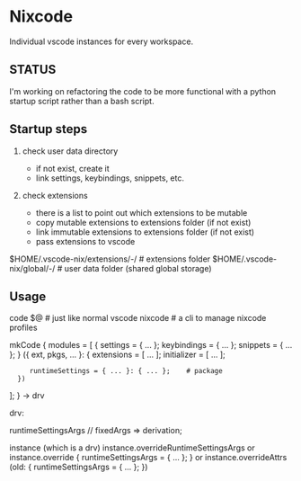 # Nixcode

Individual vscode instances for every workspace.

## STATUS

I'm working on refactoring the code to be more functional with a python startup script rather than a bash script.

## Startup steps

1. check user data directory
   
   - if not exist, create it
   - link settings, keybindings, snippets, etc.

2. check extensions
   
   - there is a list to point out which extensions to be mutable
   - copy mutable extensions to extensions folder (if not exist)
   - link immutable extensions to extensions folder (if not exist)
   - pass extensions to vscode

$HOME/.vscode-nix/extensions/<hash>-<pname>/    # extensions folder
$HOME/.vscode-nix/global/<hash>-<pname>/        # user data folder (shared global storage)

## Usage

code $@                       # just like normal vscode
nixcode                       # a cli to manage nixcode profiles

mkCode {
   modules = [
      {
         settings = { ... };
         keybindings = { ... };
         snippets = { ... };
      }
      ({ ext, pkgs, ... }: {
         extensions = [ ... ];
         initializer = [ ... ];

         runtimeSettings = { ... }: { ... };    # package
      })
   ];
} -> drv

drv:

runtimeSettingsArgs // fixedArgs => derivation;

instance (which is a drv)
instance.overrideRuntimeSettingsArgs 
or instance.override { runtimeSettingsArgs = { ... }; }
or instance.overrideAttrs (old: { runtimeSettingsArgs = { ... }; })
